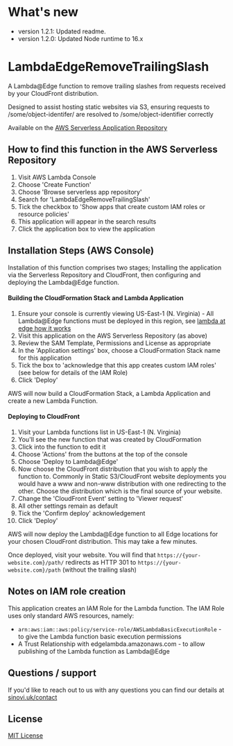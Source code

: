 # What's new
- version 1.2.1: Updated readme. 
- version 1.2.0: Updated Node runtime to 16.x
# LambdaEdgeRemoveTrailingSlash

A Lambda@Edge function to remove trailing slashes from requests received by your CloudFront distribution. 

Designed to assist hosting static websites via S3, ensuring requests to /some/object-identifer/ are resolved to /some/object-identifier correctly

Available on the [AWS Serverless Application Repository](https://serverlessrepo.aws.amazon.com/applications/us-east-1/951661612909/LambdaEdgeRemoveTrailingSlash)

## How to find this function in the AWS Serverless Repository

1. Visit AWS Lambda Console
1. Choose 'Create Function'
1. Choose 'Browse serverless app repository'
1. Search for 'LambdaEdgeRemoveTrailingSlash'
1. Tick the checkbox to 'Show apps that create custom IAM roles or resource policies'
1. This application will appear in the search results
1. Click the application box to view the application

## Installation Steps (AWS Console)

Installation of this function comprises two stages; Installing the application via the Serverless Repository and CloudFront, then configuring and deploying the Lambda@Edge function.

#### Building the CloudFormation Stack and Lambda Application
1. Ensure your console is currently viewing US-East-1 (N. Virginia) - All Lambda@Edge functions must be deployed in this region, see [lambda at edge how it works](https://docs.aws.amazon.com/AmazonCloudFront/latest/DeveloperGuide/lambda-edge-how-it-works.html)
1. Visit this application on the AWS Serverless Repository (as above) 
1. Review the SAM Template, Permissions and License as appropriate
1. In the 'Application settings' box, choose a CloudFormation Stack name for this application 
1. Tick the box to 'acknowledge that this app creates custom IAM roles' (see below for details of the IAM Role)
1. Click 'Deploy'

AWS will now build a CloudFormation Stack, a Lambda Application and create a new Lambda Function.

#### Deploying to CloudFront
1. Visit your Lambda functions list in US-East-1 (N. Virginia)
1. You'll see the new function that was created by CloudFormation
1. Click into the function to edit it
1. Choose 'Actions' from the buttons at the top of the console
1. Choose 'Deploy to Lambda@Edge'
1. Now choose the CloudFront distribution that you wish to apply the function to. Commonly in Static S3/CloudFront website deployments you would have a www and non-www distribution with one redirecting to the other. Choose the distribution which is the final source of your website.
1. Change the 'CloudFront Event' setting to 'Viewer request'
1. All other settings remain as default
1. Tick the 'Confirm deploy' acknowledgement
1. Click 'Deploy'

AWS will now deploy the Lambda@Edge function to all Edge locations for your chosen CloudFront distribution. This may take a few minutes.

Once deployed, visit your website. You will find that `https://{your-website.com}/path/` redirects as HTTP 301 to `https://{your-website.com}/path` (without the trailing slash)


## Notes on IAM role creation

This application creates an IAM Role for the Lambda function. The IAM Role uses only standard AWS resources, namely:

* `arn:aws:iam::aws:policy/service-role/AWSLambdaBasicExecutionRole` - to give the Lambda function basic execution permissions
* A Trust Relationship with edgelambda.amazonaws.com - to allow publishing of the Lambda function as Lambda@Edge

## Questions / support

If you'd like to reach out to us with any questions you can find our details at [sinovi.uk/contact](https://sinovi.uk/contact)

## License

[MIT License](https://github.com/sinovi/lambda-edge-remove-trailing-slash/blob/master/LICENSE)
